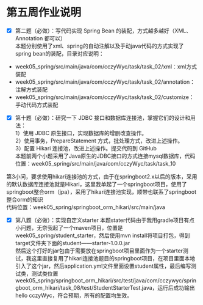 # 第五周作业说明

- [X] 第二题（必做）：写代码实现 Spring Bean 的装配，方式越多越好（XML、Annotation 都可以）</br>
本题分别使用了xml、spring的自动注解以及手动java代码的方式实现了spring bean的装配，目录对应说明：
* week05_spring/src/main/java/com/cczyWyc/task/task_02/xml：xml方式装配
* week05_spring/src/main/java/com/cczyWyc/task/task_02/annotation：注解方式装配
* week05_spring/src/main/java/com/cczyWyc/task/task_02/customize：手动代码方式装配

- [X] 第十题（必做）：研究一下 JDBC 接口和数据库连接池，掌握它们的设计和用法：</br>
  1）使用 JDBC 原生接口，实现数据库的增删改查操作。</br>
  2）使用事务，PrepareStatement 方式，批处理方式，改进上述操作。</br>
  3）配置 Hikari 连接池，改进上述操作。提交代码到 GitHub</br>
本题前两个小题采用了Java原生的JDBC接口的方式连接mysql数据库，代码位置：week05_spring/src/main/java/com/cczyWyc/task/task_10</br>

第3小问，要求使用hikari连接池的方式，由于在springboot2.x以后的版本，采用的默认数据库连接池就是Hikari，这里我单起了一个springboot项目，使用了springboot整合orm（jpa），采用了hikari连接池实现，顺带也联系了springboot整合orm的知识</br>
代码位置：week05_spring/springboot_orm_hikari/src/main/java

- [X] 第八题（必做）：实现自定义starter
本题stater代码由于我用gradle项目有点小问题，无奈我起了一个maven项目，位置是week05_spring/student_starter，然后使用mvn install将项目打包，得到target文件夹下面的student——starter-1.0.0.jar</br>
然后这个打好的jar包由于需要放在springboot项目里面作为一个starter测试，我这里直接复用了hikari连接池题目的springboot项目，在项目里面本地引入了这个jar，然后application.yml文件里面设置student属性，最后编写测试类，测试类位置week05_spring/springboot_orm_hikari/src/test/java/com/cczywyc/springboot_orm_hikari/task_08/test/StudentStarterTest.java，运行后成功输出hello cczyWyc，符合预期，所有的配置均生效。
